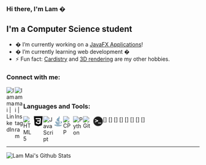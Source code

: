 ### Hi there, I'm Lam �

## I'm a Computer Science student
- � I’m currently working on a [JavaFX Applications][CurrentJfxApp]!
- � I’m currently learning web development �
- ⚡ Fun fact: [Cardistry][instagram] and [3D rendering][renders] are my other hobbies.

### Connect with me:

[<img align="left" alt="lammai | LinkedIn" width="22px" src="https://cdn.jsdelivr.net/npm/simple-icons@v3/icons/linkedin.svg" />][linkedin]
[<img align="left" alt="lammai | Instagram" width="22px" src="https://cdn.jsdelivr.net/npm/simple-icons@v3/icons/instagram.svg" />][instagram]

<br />

### Languages and Tools:

[<img align="left" alt="HTML5" width="26px" src="https://raw.githubusercontent.com/simple-icons/simple-icons/b4c26a833274ecd7eb948805c9488ace62e8e664/icons/html5.svg" />]
[<img align="left" alt="CSS3" width="26px" src="https://raw.githubusercontent.com/simple-icons/simple-icons/b4c26a833274ecd7eb948805c9488ace62e8e664/icons/css3.svg" />]
[<img align="left" alt="JavaScript" width="26px" src="https://raw.githubusercontent.com/simple-icons/simple-icons/b4c26a833274ecd7eb948805c9488ace62e8e664/icons/javascript.svg" />]
[<img align="left" alt="Java" width="26px" src="https://raw.githubusercontent.com/simple-icons/simple-icons/b4c26a833274ecd7eb948805c9488ace62e8e664/icons/java.svg" />]
[<img align="left" alt="CPP" width="26px" src="https://raw.githubusercontent.com/simple-icons/simple-icons/b4c26a833274ecd7eb948805c9488ace62e8e664/icons/cplusplus.svg" />]
[<img align="left" alt="Python" width="26px" src="https://raw.githubusercontent.com/simple-icons/simple-icons/b4c26a833274ecd7eb948805c9488ace62e8e664/icons/python.svg" />]
[<img align="left" alt="Git" width="26px" src="https://raw.githubusercontent.com/simple-icons/simple-icons/b4c26a833274ecd7eb948805c9488ace62e8e664/icons/git.svg" />]
[<img align="left" alt="Terminal" width="26px" src="https://raw.githubusercontent.com/github/explore/80688e429a7d4ef2fca1e82350fe8e3517d3494d/topics/terminal/terminal.png" />]

<br />
<br />

---

<img align="left" alt="Lam Mai's Github Stats" src="https://github-readme-stats.codestackr.vercel.app/api?username=lammai&show_icons=true&hide_border=true" />

[CurrentJfxApp]: https://github.com/lammai/FractalFX
[instagram]: https://instagram.com/lamb.thesheep
[linkedin]: https://www.linkedin.com/in/lam-mai-b71234157/
[renders]: https://github.com/lammai/dotfiles/tree/master/Pictures/Wallpapers
